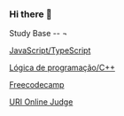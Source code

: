 ### Hi there 👋

Study Base -- ¬

[JavaScript/TypeScript](https://www.udemy.com/course/curso-de-javascript-moderno-do-basico-ao-avancado)

[Lógica de programação/C++](https://www.udemy.com/course/logica-de-programacao-para-todos)

[Freecodecamp](www.freecodecamp.org)

[URI Online Judge](www.urionlinejudge.com.br)



<!--
**rafaelcastrobr/rafaelcastrobr** is a ✨ _special_ ✨ repository because its `README.md` (this file) appears on your GitHub profile.

Here are some ideas to get you started:

- 🔭 I’m currently working on ...
- 🌱 I’m currently learning ...
- 👯 I’m looking to collaborate on ...
- 🤔 I’m looking for help with ...
- 💬 Ask me about ...
- 📫 How to reach me: ...
- 😄 Pronouns: ...
- ⚡ Fun fact: ...
-->
